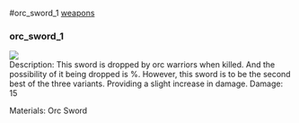 #orc_sword_1
<a href="/posts/wiki/weapons">weapons</a>
<div class="iteminfo">
<h3>orc_sword_1</h3>
<img class="pixelimage" src="https://dragon-force-studio.com/images/EF_wiki/orc_sword_1.png">

</div>
Description:  This sword is dropped by orc warriors when killed.  And the possibility of it being dropped is %.
However, this sword is to be the second best of the three variants.  Providing a slight increase in damage. 
Damage:  15 

Materials: Orc Sword